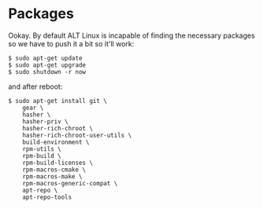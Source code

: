 # Packages

Ookay. By default ALT Linux is incapable of finding the necessary packages
so we have to push it a bit so it'll work:

```
$ sudo apt-get update
$ sudo apt-get upgrade
$ sudo shutdown -r now
```

and after reboot:

```
$ sudo apt-get install git \
	gear \
	hasher \
	hasher-priv \
	hasher-rich-chroot \
	hasher-rich-chroot-user-utils \
	build-environment \
	rpm-utils \
	rpm-build \
	rpm-build-licenses \
	rpm-macros-cmake \
	rpm-macros-make \
	rpm-macros-generic-compat \
	apt-repo \
	apt-repo-tools
```

